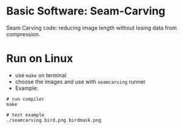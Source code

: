 # Basic Software: Seam-Carving

Seam Carving code: reducing image length without losing data from compression.

# Run on Linux

* use `make` on terminal
* choose the images and use with `seamcarving` runner
* Example:

```shell
# run compiler
make

# test example
./seamcarving bird.png birdmask.png
```
